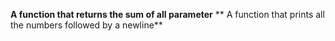 **A function that returns the sum of all parameter**
** A function that prints all the numbers followed by a newline**
